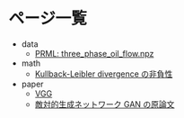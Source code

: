 # ページ一覧

- data
  - [PRML: three_phase_oil_flow.npz](./data/three_phase_oil_flow.npz)
- math
  - [Kullback-Leibler divergence の非負性](./math/KL_divergence)
- paper
  - [VGG](./paper/vgg)
  - [敵対的生成ネットワーク GAN の原論文](./paper/gan)
